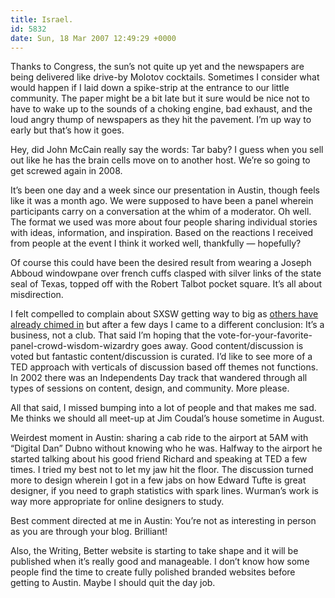```yaml
---
title: Israel.
id: 5832
date: Sun, 18 Mar 2007 12:49:29 +0000
---
```


Thanks to Congress, the sun’s not quite up yet and the newspapers are being delivered like drive-by Molotov cocktails. Sometimes I consider what would happen if I laid down a spike-strip at the entrance to our little community. The paper might be a bit late but it sure would be nice not to have to wake up to the sounds of a choking engine, bad exhaust, and the loud angry thump of newspapers as they hit the pavement. I’m up way to early but that’s how it goes.  

Hey, did John McCain really say the words: Tar baby? I guess when you sell out like he has the brain cells move on to another host. We’re so going to get screwed again in 2008.  

It’s been one day and a week since our presentation in Austin, though feels like it was a month ago. We were supposed to have been a panel wherein participants carry on a conversation at the whim of a moderator. Oh well. The format we used was more about four people sharing individual stories with ideas, information, and inspiration. Based on the reactions I received from people at the event I think it worked well, thankfully — hopefully?  

Of course this could have been the desired result from wearing a Joseph Abboud windowpane over french cuffs clasped with silver links of the state seal of Texas, topped off with the Robert Talbot pocket square. It’s all about misdirection.  

I felt compelled to complain about <span class="caps">SXSW</span> getting way to big as [others have already chimed in](http://daringfireball.net/2007/03/sxsw_2007_panel) but after a few days I came to a different conclusion: It’s a business, not a club. That said I’m hoping that the vote-for-your-favorite-panel-crowd-wisdom-wizardry goes away. Good content/discussion is voted but fantastic content/discussion is curated. I’d like to see more of a <span class="caps">TED</span> approach with verticals of discussion based off themes not functions. In 2002 there was an Independents Day track that wandered through all types of sessions on content, design, and community. More please.  

All that said, I missed bumping into a lot of people and that makes me sad. Me thinks we should all meet-up at Jim Coudal’s house sometime in August.  

Weirdest moment in Austin: sharing a cab ride to the airport at 5AM with “Digital Dan” Dubno without knowing who he was. Halfway to the airport he started talking about his good friend Richard and speaking at <span class="caps">TED</span> a few times. I tried my best not to let my jaw hit the floor. The discussion turned more to design wherein I got in a few jabs on how Edward Tufte is great designer, if you need to graph statistics with spark lines. Wurman’s work is way more appropriate for online designers to study.  

Best comment directed at me in Austin: You’re not as interesting in person as you are through your blog. Brilliant!  

Also, the Writing, Better website is starting to take shape and it will be published when it’s really good and manageable. I don’t know how some people find the time to create fully polished branded websites before getting to Austin. Maybe I should quit the day job.





